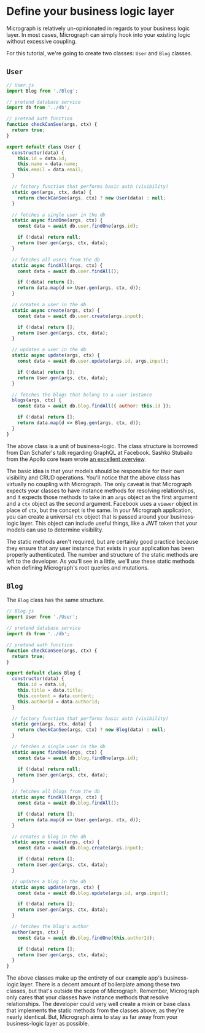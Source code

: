 # Define your business logic layer

Micrograph is relatively un-opinionated in regards to your business logic layer. In most cases, Micrograph can simply hook into your existing logic without excessive coupling.

For this tutorial, we're going to create two classes: `User` and `Blog` classes.

## `User`
```js
// User.js
import Blog from './Blog';

// pretend database service
import db from '../db';

// pretend auth function
function checkCanSee(args, ctx) {
  return true;
}

export default class User {
  constructor(data) {
    this.id = data.id;
    this.name = data.name;
    this.email = data.email;
  }

  // factory function that performs basic auth (visibility)
  static gen(args, ctx, data) {
    return checkCanSee(args, ctx) ? new User(data) : null;
  }

  // fetches a single user in the db
  static async findOne(args, ctx) {
    const data = await db.user.findOne(args.id);

    if (!data) return null;
    return User.gen(args, ctx, data);
  }

  // fetches all users from the db
  static async findAll(args, ctx) {
    const data = await db.user.findAll();

    if (!data) return [];
    return data.map(d => User.gen(args, ctx, d));
  }

  // creates a user in the db
  static async create(args, ctx) {
    const data = await db.user.create(args.input);

    if (!data) return [];
    return User.gen(args, ctx, data);
  }

  // updates a user in the db
  static async update(args, ctx) {
    const data = await db.user.update(args.id, args.input);

    if (!data) return [];
    return User.gen(args, ctx, data);
  }

  // fetches the blogs that belong to a user instance
  blogs(args, ctx) {
    const data = await db.blog.findAll({ author: this.id });

    if (!data) return [];
    return data.map(d => Blog.gen(args, ctx, d));
  }
}
```

The above class is a unit of business-logic. The class structure is borrowed from Dan Schafer's talk regarding GraphQL at Facebook. Sashko Stubailo from the Apollo core team wrote [an excellent overview](https://dev-blog.apollodata.com/graphql-at-facebook-by-dan-schafer-38d65ef075af#.g59jmj7mk).

The basic idea is that your models should be responsible for their own visibility and CRUD operations. You'll notice that the above class has virtually no coupling with Micrograph. The only caveat is that Micrograph expects your classes to have instance methods for resolving relationships, and it expects those methods to take in an `args` object as the first argument and a `ctx` object as the second argument. Facebook uses a `viewer` object in place of `ctx`, but the concept is the same. In your Micrograph application, you can create a universal `ctx` object that is passed around your business-logic layer. This object can include useful things, like a JWT token that your models can use to determine visibility.

The static methods aren't required, but are certainly good practice because they ensure that any user instance that exists in your application has been properly authenticated. The number and structure of the static methods are left to the developer. As you'll see in a little, we'll use these static methods when defining Micrograph's root queries and mutations.

## `Blog`
The `Blog` class has the same structure.

```js
// Blog.js
import User from './User';

// pretend database service
import db from '../db';

// pretend auth function
function checkCanSee(args, ctx) {
  return true;
}

export default class Blog {
  constructor(data) {
    this.id = data.id;
    this.title = data.title;
    this.content = data.content;
    this.authorId = data.authorId;
  }

  // factory function that performs basic auth (visibility)
  static gen(args, ctx, data) {
    return checkCanSee(args, ctx) ? new Blog(data) : null;
  }

  // fetches a single user in the db
  static async findOne(args, ctx) {
    const data = await db.blog.findOne(args.id);

    if (!data) return null;
    return User.gen(args, ctx, data);
  }

  // fetches all blogs from the db
  static async findAll(args, ctx) {
    const data = await db.blog.findAll();

    if (!data) return [];
    return data.map(d => User.gen(args, ctx, d));
  }

  // creates a blog in the db
  static async create(args, ctx) {
    const data = await db.blog.create(args.input);

    if (!data) return [];
    return User.gen(args, ctx, data);
  }

  // updates a blog in the db
  static async update(args, ctx) {
    const data = await db.blog.update(args.id, args.input);

    if (!data) return [];
    return User.gen(args, ctx, data);
  }

  // fetches the blog's author
  author(args, ctx) {
    const data = await db.blog.findOne(this.authorId);

    if (!data) return [];
    return User.gen(args, ctx, data);
  }
}
```

The above classes make up the entirety of our example app's business-logic layer. There is a decent amount of boilerplate among these two classes, but that's outside the scope of Micrograph. Remember, Micrograph only cares that your classes have instance methods that resolve relationships. The developer could very well create a mixin or base class that implements the static methods from the classes above, as they're nearly identical. But, Micrograph aims to stay as far away from your business-logic layer as possible.
